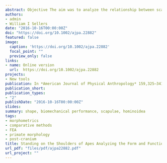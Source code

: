 ```yaml
---
abstract: Objective The aim was to analyze the relationship between scapular form and function in hominoids by using geometric morphometrics (GM) and finite element analysis (FEA). Methods FEA was used to analyze the biomechanical performance of different hominoid scapulae by simulating static postural scenarios. GM was used to quantify scapular shape differences and the relationship between form and function was analyzed by applying both multivariate-multiple regressions and phylogenetic generalized leastsquares regressions (PGLS). Results Although it has been suggested that primate scapular morphology is mainly a product of function rather than phylogeny, our results showed that shape has a significant phylogenetic signal. There was a significant relationship between scapular shape and its biomechanical performance; hence at least part of the scapular shape variation is due to non-phylogenetic factors, probably related to functional demands. Discussion This study has shown that a combined approach using GM and FEAwas able to cast some light regarding the functional and phylogenetic contributions in hominoid scapular morphology, thus contributing to a better insight of the association between scapular form and function.
authors:
- admin
- William I Sellers
date: "2016-10-16T00:00:00Z"
doi: "https://doi.org/10.1002/ajpa.22882"
featured: false
image:
  caption: 'https://doi.org/10.1002/ajpa.22882'
  focal_point: ""
  preview_only: false
links:
- name: Online version
  url:  https://doi.org/10.1002/ajpa.22882
projects:
- New tools
publication: In *American Journal of Physical Anthropology* 159,325–341 (2016)
publication_short: 
publication_types:
- "2"
publishDate: "2016-10-16T00:00:00Z"
slides: 
summary: shape, biomechanical performance, scapulae, hominoidea
tags: 
- morphometrics
- comparative methods
- FEA
- primate morphology
- post-cranium
title: Standing on the Shoulders of Apes Analyzing the Form and Function of the Hominoid Scapula Using Geometric Morphometrics and Finite Element Analysis
url_pdf: "files/pdf/ajpa22882.pdf"
url_project: ""
---
```


